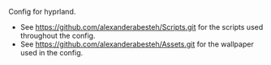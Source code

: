 Config for hyprland.

- See https://github.com/alexanderabesteh/Scripts.git for the scripts used throughout the config.
- See https://github.com/alexanderabesteh/Assets.git for the wallpaper used in the config.
